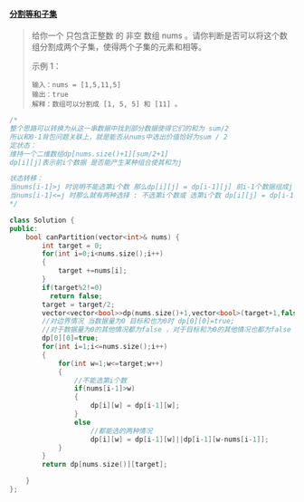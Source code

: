 #### [分割等和子集](https://leetcode-cn.com/problems/partition-equal-subset-sum/)

> 给你一个 只包含正整数 的 非空 数组 nums 。请你判断是否可以将这个数组分割成两个子集，使得两个子集的元素和相等。
>
>  
>
> 示例 1：
>
> ```
> 输入：nums = [1,5,11,5]
> 输出：true
> 解释：数组可以分割成 [1, 5, 5] 和 [11] 。
> ```

```cpp
/*
整个思路可以转换为从这一串数据中找到部分数据使得它们的和为 sum/2
所以和0-1背包问题关联上，就是能否从nums中选出价值恰好为sum / 2
定状态：
维持一个二维数组dp[nums.size()+1][sum/2+1]
dp[i][j]表示前i个数据 是否能产生某种组合使其和为j

状态转移：
当nums[i-1]>j 时说明不能选第i个数 那么dp[i][j] = dp[i-1][j] 前i-1个数据组成j
当nums[i-1]<=j 时那么就有两种选择 : 不选第i个数或 选第i个数 dp[i][j] = dp[i-1][j]||dp[i-1][j-nums[i-1]]
*/
```

```cpp
class Solution {
public:
    bool canPartition(vector<int>& nums) {
        int target = 0;
        for(int i=0;i<nums.size();i++)
        {
            target +=nums[i];
        }
        if(target%2!=0)
          return false;
        target = target/2;
        vector<vector<bool>>dp(nums.size()+1,vector<bool>(target+1,false));
        //对边界情况 当数据量为0 目标和也为0时 dp[0][0]=true;
        //对于数据量为0的其他情况都为false ，对于目标和为0的其他情况也都为false
        dp[0][0]=true;
        for(int i=1;i<=nums.size();i++)
        {
            for(int w=1;w<=target;w++)
            {
                //不能选第i个数
                if(nums[i-1]>w)
                {
                    dp[i][w] = dp[i-1][w];
                }
                else
                    //都能选的两种情况
                    dp[i][w] = dp[i-1][w]||dp[i-1][w-nums[i-1]];
            }
        }
        return dp[nums.size()][target];

    }
};
```

